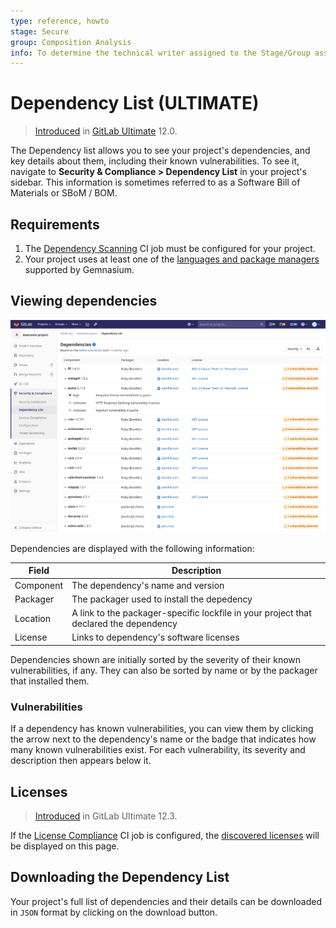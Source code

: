```yaml
---
type: reference, howto
stage: Secure
group: Composition Analysis
info: To determine the technical writer assigned to the Stage/Group associated with this page, see https://about.gitlab.com/handbook/engineering/ux/technical-writing/#designated-technical-writers
---
```


# Dependency List **(ULTIMATE)**

> [Introduced](https://gitlab.com/gitlab-org/gitlab/-/issues/10075) in [GitLab Ultimate](https://about.gitlab.com/pricing/) 12.0.

The Dependency list allows you to see your project's dependencies, and key
details about them, including their known vulnerabilities. To see it,
navigate to **Security & Compliance > Dependency List** in your project's
sidebar. This information is sometimes referred to as a Software Bill of Materials or SBoM / BOM.

## Requirements

1. The [Dependency Scanning](../dependency_scanning/index.md) CI job must be
   configured for your project.
1. Your project uses at least one of the
   [languages and package managers](../dependency_scanning/index.md#supported-languages-and-package-managers)
   supported by Gemnasium.

## Viewing dependencies

![Dependency List](img/dependency_list_v12_10.png)

Dependencies are displayed with the following information:

| Field     | Description |
| --------- | ----------- |
| Component | The dependency's name and version |
| Packager  | The packager used to install the depedency |
| Location  | A link to the packager-specific lockfile in your project that declared the dependency |
| License   | Links to dependency's software licenses |

Dependencies shown are initially sorted by the severity of their known vulnerabilities, if any. They
can also be sorted by name or by the packager that installed them.

### Vulnerabilities

If a dependency has known vulnerabilities, you can view them by clicking the arrow next to the
dependency's name or the badge that indicates how many known vulnerabilities exist. For each
vulnerability, its severity and description then appears below it.

## Licenses

> [Introduced](https://gitlab.com/gitlab-org/gitlab/-/issues/10536) in GitLab Ultimate 12.3.

If the [License Compliance](../../compliance/license_compliance/index.md) CI job is configured,
the [discovered licenses](../../compliance/license_compliance/index.md#supported-languages-and-package-managers) will be displayed on this page.

## Downloading the Dependency List

Your project's full list of dependencies and their details can be downloaded in
`JSON` format by clicking on the download button.
